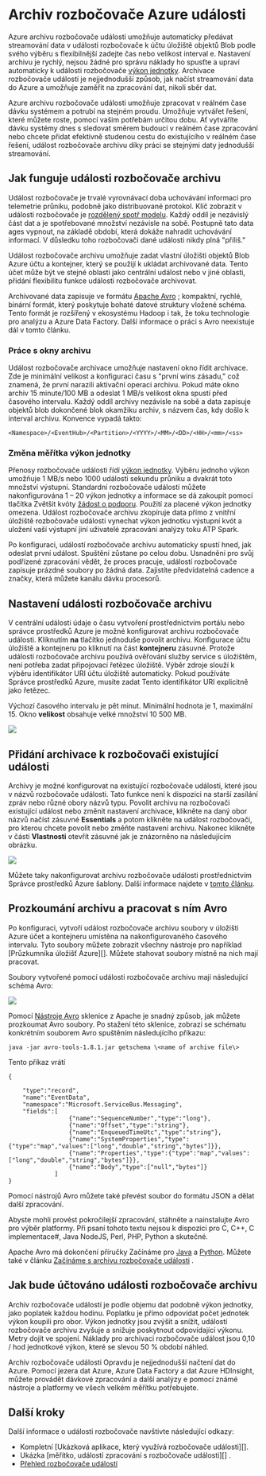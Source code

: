<properties
    pageTitle="Archiv rozbočovače Azure události | Microsoft Azure"
    description="Základní informace o funkci Azure události rozbočovače archivu."
    services="event-hubs"
    documentationCenter=""
    authors="djrosanova"
    manager="timlt"
    editor=""/>

<tags
    ms.service="event-hubs"
    ms.workload="na"
    ms.tgt_pltfrm="na"
    ms.devlang="na"
    ms.topic="article"
    ms.date="09/13/2016"
    ms.author="darosa;sethm"/>

# <a name="azure-event-hubs-archive"></a>Archiv rozbočovače Azure události

Azure archivu rozbočovače události umožňuje automaticky předávat streamování data v události rozbočovače k účtu úložiště objektů Blob podle svého výběru s flexibilnější zadejte čas nebo velikost interval e. Nastavení archivu je rychlý, nejsou žádné pro správu náklady ho spusťte a upraví automaticky k události rozbočovače [výkon jednotky](event-hubs-overview.md#capacity-and-security). Archivace rozbočovače událostí je nejjednodušší způsob, jak načíst streamování data do Azure a umožňuje zaměřit na zpracování dat, nikoli sběr dat.

Azure archivu rozbočovače události umožňuje zpracovat v reálném čase dávku systémem a potrubí na stejném proudu. Umožňuje vytvářet řešení, které můžete roste, pomocí vašim potřebám určitou dobu. Ať vytváříte dávku systémy dnes s sledovat směrem budoucí v reálném čase zpracování nebo chcete přidat efektivně studenou cestu do existujícího v reálném čase řešení, událost rozbočovače archivu díky práci se stejnými daty jednodušší streamování.

## <a name="how-event-hubs-archive-works"></a>Jak funguje události rozbočovače archivu

Událost rozbočovače je trvalé vyrovnávací doba uchovávání informací pro telemetrie průniku, podobně jako distribuované protokol. Klíč zobrazit v události rozbočovače je [rozdělený spotř modelu](event-hubs-overview.md#partition-key). Každý oddíl je nezávislý část dat a je spotřebované množství nezávisle na sobě. Postupně tato data ages vypnout, na základě období, která dokáže nahradit uchovávání informací. V důsledku toho rozbočovači dané události nikdy plná "příliš."

Událost rozbočovače archivu umožňuje zadat vlastní úložišti objektů Blob Azure účtu a kontejner, který se použijí k ukládat archivované data. Tento účet může být ve stejné oblasti jako centrální událost nebo v jiné oblasti, přidání flexibilitu funkce události rozbočovače archivovat.

Archivované data zapisuje ve formátu [Apache Avro][] ; kompaktní, rychlé, binární formát, který poskytuje bohaté datové struktury vložené schéma. Tento formát je rozšířený v ekosystému Hadoop i tak, že toku technologie pro analýzu a Azure Data Factory. Další informace o práci s Avro neexistuje dál v tomto článku.

### <a name="archive-windowing"></a>Práce s okny archivu

Událost rozbočovače archivace umožňuje nastavení okno řídit archivace. Zde je minimální velikost a konfiguraci času s "první wins zásadu," což znamená, že první narazili aktivační operaci archivu. Pokud máte okno archiv 15 minute/100 MB a odeslat 1 MB/s velikost okna spustí před časového intervalu. Každý oddíl archivy nezávisle na sobě a data zapisuje objektů blob dokončené blok okamžiku archiv, s názvem čas, kdy došlo k interval archivu. Konvence vypadá takto:

```
<Namespace>/<EventHub>/<Partition>/<YYYY>/<MM>/<DD>/<HH>/<mm>/<ss>
```

### <a name="scaling-to-throughput-units"></a>Změna měřítka výkon jednotky

Přenosy rozbočovače události řídí [výkon jednotky](event-hubs-overview.md#capacity-and-security). Výběru jednoho výkon umožňuje 1 MB/s nebo 1000 události sekundu průniku a dvakrát toto množství výstupní. Standardní rozbočovače události můžete nakonfigurována 1 – 20 výkon jednotky a informace se dá zakoupit pomocí tlačítka Zvětšit kvóty [žádost o podporu][]. Použití za placené výkon jednotky omezena. Událost rozbočovače archivu zkopíruje data přímo z vnitřní úložiště rozbočovače události vynechat výkon jednotku výstupní kvót a uložení vaší výstupní jiní uživatelé zpracování analýzy toku ATP Spark.

Po konfiguraci, událostí rozbočovače archivu automaticky spustí hned, jak odeslat první událost. Spuštění zůstane po celou dobu. Usnadnění pro svůj podřízené zpracování vědět, že proces pracuje, událostí rozbočovače zapisuje prázdné soubory po žádná data. Zajistíte předvídatelná cadence a značky, která můžete kanálu dávku procesorů.

## <a name="setting-up-event-hubs-archive"></a>Nastavení události rozbočovače archivu

V centrální události údaje o času vytvoření prostřednictvím portálu nebo správce prostředků Azure je možné konfigurovat archivu rozbočovače události. Kliknutím **na** tlačítko jednoduše povolit archivu. Konfigurace účtu úložiště a kontejneru po kliknutí na část **kontejneru** zásuvné. Protože události rozbočovače archivu používá ověřování služby service s úložištěm, není potřeba zadat připojovací řetězec úložiště. Výběr zdroje slouží k výběru identifikátor URI účtu úložiště automaticky. Pokud používáte Správce prostředků Azure, musíte zadat Tento identifikátor URI explicitně jako řetězec.

Výchozí časového intervalu je pět minut. Minimální hodnota je 1, maximální 15. Okno **velikost** obsahuje velké množství 10 500 MB.

![][1]

## <a name="adding-archive-to-an-existing-event-hub"></a>Přidání archivace k rozbočovači existující události

Archivy je možné konfigurovat na existující rozbočovače události, které jsou v názvů rozbočovače události. Tato funkce není k dispozici na starší zasílání zpráv nebo různé obory názvů typu. Povolit archivu na rozbočovači existující událost nebo změnit nastavení archivace, klikněte na daný obor názvů načíst zásuvné **Essentials** a potom klikněte na událost rozbočovači, pro kterou chcete povolit nebo změňte nastavení archivu. Nakonec klikněte v části **Vlastnosti** otevřít zásuvné jak je znázorněno na následujícím obrázku.

![][2]

Můžete taky nakonfigurovat archivu rozbočovače události prostřednictvím Správce prostředků Azure šablony. Další informace najdete v [tomto článku](event-hubs-resource-manager-namespace-event-hub-enable-archive.md).

## <a name="exploring-the-archive-and-working-with-avro"></a>Prozkoumání archivu a pracovat s ním Avro

Po konfiguraci, vytvoří událost rozbočovače archivu soubory v úložišti Azure účet a kontejneru umístěna na nakonfigurovaného časového intervalu. Tyto soubory můžete zobrazit všechny nástroje pro například [Průzkumníka úložišť Azure][]. Můžete stahovat soubory místně na nich mají pracovat.

Soubory vytvořené pomocí události rozbočovače archivu mají následující schéma Avro:

![][3]

Pomocí [Nástroje Avro][] sklenice z Apache je snadný způsob, jak můžete prozkoumat Avro soubory. Po stažení této sklenice, zobrazí se schématu konkrétním souborem Avro spuštěním následujícího příkazu:

```
java -jar avro-tools-1.8.1.jar getschema \<name of archive file\>
```

Tento příkaz vrátí

```
{

    "type":"record",
    "name":"EventData",
    "namespace":"Microsoft.ServiceBus.Messaging",
    "fields":[
                 {"name":"SequenceNumber","type":"long"},
                 {"name":"Offset","type":"string"},
                 {"name":"EnqueuedTimeUtc","type":"string"},
                 {"name":"SystemProperties","type":{"type":"map","values":["long","double","string","bytes"]}},
                 {"name":"Properties","type":{"type":"map","values":["long","double","string","bytes"]}},
                 {"name":"Body","type":["null","bytes"]}
             ]
}
```

Pomocí nástrojů Avro můžete také převést soubor do formátu JSON a dělat další zpracování.

Abyste mohli provést pokročilejší zpracování, stáhněte a nainstalujte Avro pro výběr platformy. Při psaní tohoto textu nejsou k dispozici pro C, C++, C implementace\#, Java NodeJS, Perl, PHP, Python a skutečné.

Apache Avro má dokončení příručky Začínáme pro [Java][] a [Python][]. Můžete také v článku [Začínáme s archivu rozbočovače události](event-hubs-archive-python.md) .

## <a name="how-event-hubs-archive-is-charged"></a>Jak bude účtováno události rozbočovače archivu

Archiv rozbočovače událostí je podle objemu dat podobně výkon jednotky, jako poplatek každou hodinu. Poplatku je přímo odpovídat počet jednotek výkon koupili pro obor. Výkon jednotky jsou zvýšit a snížit, událostí rozbočovače archivu zvyšuje a snižuje poskytnout odpovídající výkonu. Metry dojít ve spojení. Náklady pro archivaci rozbočovače událost jsou 0,10 / hod jednotkové výkon, které se slevou 50 % období náhled.

Archiv rozbočovače události Opravdu je nejjednodušší načtení dat do Azure. Pomocí jezera dat Azure, Azure Data Factory a dat Azure HDInsight, můžete provádět dávkové zpracování a další analýzy e pomocí známé nástroje a platformy ve všech velkém měřítku potřebujete.

## <a name="next-steps"></a>Další kroky

Další informace o události rozbočovače navštivte následující odkazy:

- Kompletní [Ukázková aplikace, který využívá rozbočovače události][].
- Ukázka [měřítko, událostí zpracování s rozbočovače události][] .
- [Přehled rozbočovače událostí][]

[Apache Avro]: http://avro.apache.org/
[žádost o podporu]: https://portal.azure.com/?#blade/Microsoft_Azure_Support/HelpAndSupportBlade
[1]: ./media/event-hubs-archive-overview/event-hubs-archive1.png
[2]: media/event-hubs-archive-overview/event-hubs-archive2.png
[Průzkumník Azure úložiště]: http://azurestorageexplorer.codeplex.com/
[3]: ./media/event-hubs-archive-overview/event-hubs-archive3.png
[Nástroje Avro]: http://www-us.apache.org/dist/avro/avro-1.8.1/java/avro-tools-1.8.1.jar
[Java]: http://avro.apache.org/docs/current/gettingstartedjava.html
[Python]: http://avro.apache.org/docs/current/gettingstartedpython.html
[Přehled rozbočovače událostí]: event-hubs-overview.md
[Ukázka aplikace, která používá rozbočovače události]: https://code.msdn.microsoft.com/Service-Bus-Event-Hub-286fd097
[Rozšiřování události zpracování s rozbočovače události]: https://code.msdn.microsoft.com/Service-Bus-Event-Hub-45f43fc3
